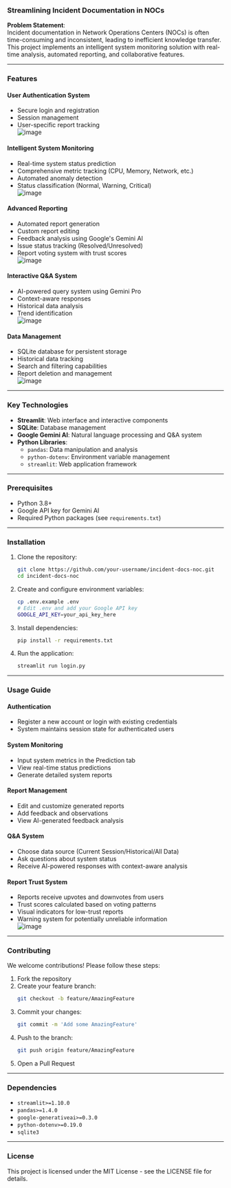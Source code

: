 ### **Streamlining Incident Documentation in NOCs**

**Problem Statement**:  
Incident documentation in Network Operations Centers (NOCs) is often time-consuming and inconsistent, leading to inefficient knowledge transfer. This project implements an intelligent system monitoring solution with real-time analysis, automated reporting, and collaborative features.  

---

### **Features**

#### **User Authentication System**  
- Secure login and registration  
- Session management  
- User-specific report tracking  
![image](https://github.com/user-attachments/assets/a91259c1-11f8-46a7-ba57-64c42bd77f10)


#### **Intelligent System Monitoring**  
- Real-time system status prediction  
- Comprehensive metric tracking (CPU, Memory, Network, etc.)  
- Automated anomaly detection  
- Status classification (Normal, Warning, Critical)  
![image](https://github.com/user-attachments/assets/ed52b3e2-3ecc-41a4-b6fe-69f14c97f03b)


#### **Advanced Reporting**  
- Automated report generation  
- Custom report editing  
- Feedback analysis using Google's Gemini AI  
- Issue status tracking (Resolved/Unresolved)  
- Report voting system with trust scores  
![image](https://github.com/user-attachments/assets/86af1fc1-0e6a-4ec4-a144-601f61b32b65)


#### **Interactive Q&A System**  
- AI-powered query system using Gemini Pro  
- Context-aware responses  
- Historical data analysis  
- Trend identification  
![image](https://github.com/user-attachments/assets/911f9d8d-ba3b-4854-8ae5-8012495040c8)


#### **Data Management**  
- SQLite database for persistent storage  
- Historical data tracking  
- Search and filtering capabilities  
- Report deletion and management  
![image](https://github.com/user-attachments/assets/5dede651-8f83-41b3-88c9-e6e952e1c9ff)


---

### **Key Technologies**
- **Streamlit**: Web interface and interactive components  
- **SQLite**: Database management  
- **Google Gemini AI**: Natural language processing and Q&A system  
- **Python Libraries**:  
  - `pandas`: Data manipulation and analysis  
  - `python-dotenv`: Environment variable management  
  - `streamlit`: Web application framework  

---

### **Prerequisites**
- Python 3.8+  
- Google API key for Gemini AI  
- Required Python packages (see `requirements.txt`)  

---

### **Installation**

1. Clone the repository:  
   ```bash
   git clone https://github.com/your-username/incident-docs-noc.git
   cd incident-docs-noc
   ```

2. Create and configure environment variables:  
   ```bash
   cp .env.example .env
   # Edit .env and add your Google API key
   GOOGLE_API_KEY=your_api_key_here
   ```

3. Install dependencies:  
   ```bash
   pip install -r requirements.txt
   ```

4. Run the application:  
   ```bash
   streamlit run login.py
   ```

---

### **Usage Guide**

#### **Authentication**  
- Register a new account or login with existing credentials  
- System maintains session state for authenticated users  

#### **System Monitoring**  
- Input system metrics in the Prediction tab  
- View real-time status predictions  
- Generate detailed system reports  

#### **Report Management**  
- Edit and customize generated reports  
- Add feedback and observations  
- View AI-generated feedback analysis  

#### **Q&A System**  
- Choose data source (Current Session/Historical/All Data)  
- Ask questions about system status  
- Receive AI-powered responses with context-aware analysis  

#### **Report Trust System**  
- Reports receive upvotes and downvotes from users  
- Trust scores calculated based on voting patterns  
- Visual indicators for low-trust reports  
- Warning system for potentially unreliable information  
![image](https://github.com/user-attachments/assets/1de48d45-0481-4571-b880-79f374378ab6)


---

### **Contributing**
We welcome contributions! Please follow these steps:  
1. Fork the repository  
2. Create your feature branch:  
   ```bash
   git checkout -b feature/AmazingFeature
   ```
3. Commit your changes:  
   ```bash
   git commit -m 'Add some AmazingFeature'
   ```
4. Push to the branch:  
   ```bash
   git push origin feature/AmazingFeature
   ```
5. Open a Pull Request  

---

### **Dependencies**
- `streamlit>=1.10.0`  
- `pandas>=1.4.0`  
- `google-generativeai>=0.3.0`  
- `python-dotenv>=0.19.0`  
- `sqlite3`  

---

### **License**
This project is licensed under the MIT License - see the LICENSE file for details.  
